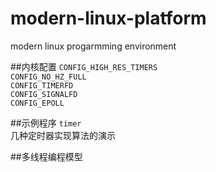 # modern-linux-platform
modern linux progarmming environment

##内核配置
`CONFIG_HIGH_RES_TIMERS`   
`CONFIG_NO_HZ_FULL`  
`CONFIG_TIMERFD`  
`CONFIG_SIGNALFD`  
`CONFIG_EPOLL`  

##示例程序
`timer`   
	几种定时器实现算法的演示

##多线程编程模型

